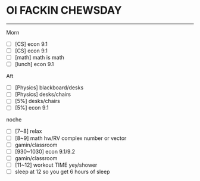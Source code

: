 # OI FACKIN CHEWSDAY
---
Morn
- [ ] [CS] econ 9.1
- [ ] [CS] econ 9.1
- [ ] [math] math is math
- [ ] [lunch] econ 9.1

Aft
- [ ] [Physics] blackboard/desks
- [ ] [Physics] desks/chairs
- [ ] [5%] desks/chairs
- [ ] [5%] econ 9.1

noche
- [ ] [7~8] relax
- [ ] [8~9] math hw/RV complex number or vector
- [ ] gamin/classroom
- [ ] [930~1030] econ 9.1/9.2
- [ ] gamin/classroom
- [ ] [11~12] workout TIME yey/shower
- [ ] sleep at 12 so you get 6 hours of sleep